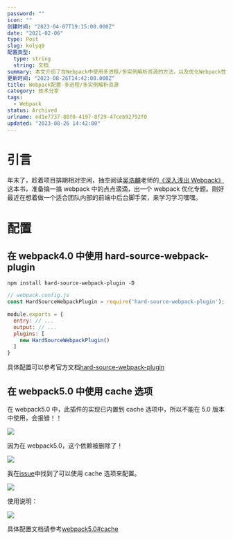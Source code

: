 ```yaml
---
password: ""
icon: ""
创建时间: "2023-04-07T19:15:00.000Z"
date: "2021-02-06"
type: Post
slug: kolyq9
配置类型:
  type: string
  string: 文档
summary: 本文介绍了在Webpack中使用多进程/多实例解析资源的方法，以及优化Webpack性能的两种方法：在Webpack4中使用hard-source-webpack-plugin插件，在Webpack5中使用cache选项。本文还提到了使用hard-source-webpack-plugin插件的注意事项。
更新时间: "2023-08-26T14:42:00.000Z"
title: Webpack配置-多进程/多实例解析资源
category: 技术分享
tags:
  - Webpack
status: Archived
urlname: ed1e7737-88f0-4197-8f29-47ceb92792f0
updated: "2023-08-26 14:42:00"
---
```


# 引言

年末了，趁着项目排期相对空闲，抽空阅读[吴浩麟](https://github.com/gwuhaolin)老师的[《深入浅出 Webpack》](https://webpack.wuhaolin.cn/)这本书，准备搞一搞 webpack 中的点点滴滴，出一个 webpack 优化专题。刚好最近在想着做一个适合团队内部的前端中后台脚手架，来学习学习嘿嘿。

# 配置

## 在 webpack4.0 中使用 hard-source-webpack-plugin

```shell
npm install hard-source-webpack-plugin -D
```

```javascript
// webpack.config.js
const HardSourceWebpackPlugin = require('hard-source-webpack-plugin');

module.exports = {
  entry: // ...
  output: // ...
  plugins: [
    new HardSourceWebpackPlugin()
  ]
}
```

具体配置可以参考官方文档[hard-source-webpack-plugin](https://github.com/mzgoddard/hard-source-webpack-plugin)

## 在 webpack5.0 中使用 cache 选项

在 webpack5.0 中，此插件的实现已内置到 cache 选项中，所以不能在 5.0 版本中使用，会报错！！

![](https://blogimagesrep-1257180516.cos.ap-guangzhou.myqcloud.com/1874-blog-images/d49d1664919b5a8b2e253fa45f3c4f85.png)

因为在 webpack5.0，这个依赖被删除了！

![](https://blogimagesrep-1257180516.cos.ap-guangzhou.myqcloud.com/1874-blog-images/e15ff7e0e45dcf166b3f5b2ebe693ab2.png)

我在[issue](https://github.com/mzgoddard/hard-source-webpack-plugin/issues/514)中找到了可以使用 cache 选项来配置。

![](https://blogimagesrep-1257180516.cos.ap-guangzhou.myqcloud.com/1874-blog-images/a3f53511c52cf99749f2e7f59edf06cc.png)

使用说明：

![](https://blogimagesrep-1257180516.cos.ap-guangzhou.myqcloud.com/1874-blog-images/3ea44839c2149ff498d7f7fb71470481.png)

具体配置文档请参考[webpack5.0#cache](https://webpack.js.org/configuration/other-options/#cache)
